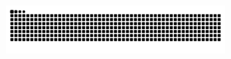 <picture>
  <source media="(prefers-color-scheme: dark)" srcset="https://raw.githubusercontent.com/YellowGXY/YellowGXY/output/github-contribution-grid-snake-dark.svg">
  <source media="(prefers-color-scheme: light)" srcset="https://raw.githubusercontent.com/YellowGXY/YellowGXY/output/github-contribution-grid-snake.svg">
  <img alt="github contribution grid snake animation" src="https://raw.githubusercontent.com/YellowGXY/YellowGXY/output/github-contribution-grid-snake.svg">
</picture>
